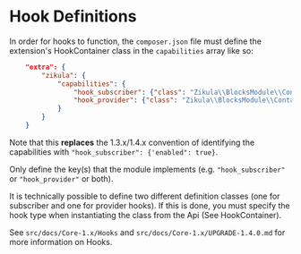 Hook Definitions
================

In order for hooks to function, the `composer.json` file must define the extension's HookContainer class in the 
`capabilities` array like so:

```json
    "extra": {
        "zikula": {
            "capabilities": {
                "hook_subscriber": {"class": "Zikula\\BlocksModule\\Container\\HookContainer"},
                "hook_provider": {"class": "Zikula\\BlocksModule\\Container\\HookContainer"}
            }
        }
    }
```

Note that this **replaces** the 1.3.x/1.4.x convention of identifying the capabilities with
`"hook_subscriber": {'enabled": true}`.

Only define the key(s) that the module implements (e.g. `"hook_subscriber"` or `"hook_provider"` or both).

It is technically possible to define two different definition classes (one for subscriber and one for provider hooks).
If this is done, you must specify the hook type when instantiating the class from the Api (See HookContainer).

See `src/docs/Core-1.x/Hooks` and `src/docs/Core-1.x/UPGRADE-1.4.0.md` for more information on Hooks.
